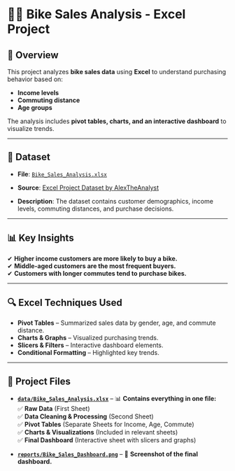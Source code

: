 # 🚴‍♂️ Bike Sales Analysis - Excel Project

## 📌 Overview
This project analyzes **bike sales data** using **Excel** to understand purchasing behavior based on:  
- **Income levels**  
- **Commuting distance**  
- **Age groups**  

The analysis includes **pivot tables, charts, and an interactive dashboard** to visualize trends.

---

## 📂 Dataset
- **File**: [`Bike_Sales_Analysis.xlsx`](./data/Bike_Sales_Analysis.xlsx)
- **Source**: [Excel Project Dataset by AlexTheAnalyst](https://github.com/AlexTheAnalyst/Excel-Tutorial/blob/main/Excel%20Project%20Dataset.xlsx)
 
- **Description**: The dataset contains customer demographics, income levels, commuting distances, and purchase decisions.

---

## 📊 Key Insights
✔ **Higher income customers are more likely to buy a bike.**  
✔ **Middle-aged customers are the most frequent buyers.**  
✔ **Customers with longer commutes tend to purchase bikes.**  

---

## 🔍 Excel Techniques Used
- **Pivot Tables** – Summarized sales data by gender, age, and commute distance.  
- **Charts & Graphs** – Visualized purchasing trends.  
- **Slicers & Filters** – Interactive dashboard elements.  
- **Conditional Formatting** – Highlighted key trends.  

---

## 📂 Project Files
- **[`data/Bike_Sales_Analysis.xlsx`](./data/Bike_Sales_Analysis.xlsx)** – 📊 **Contains everything in one file:**  
  ✅ **Raw Data** (First Sheet)  
  ✅ **Data Cleaning & Processing** (Second Sheet)  
  ✅ **Pivot Tables** (Separate Sheets for Income, Age, Commute)  
  ✅ **Charts & Visualizations** (Included in relevant sheets)  
  ✅ **Final Dashboard** (Interactive sheet with slicers and graphs)  

- **[`reports/Bike_Sales_Dashboard.png`](./reports/Bike_Sales_Dashboard.png)** – 📸 **Screenshot of the final dashboard.**  


